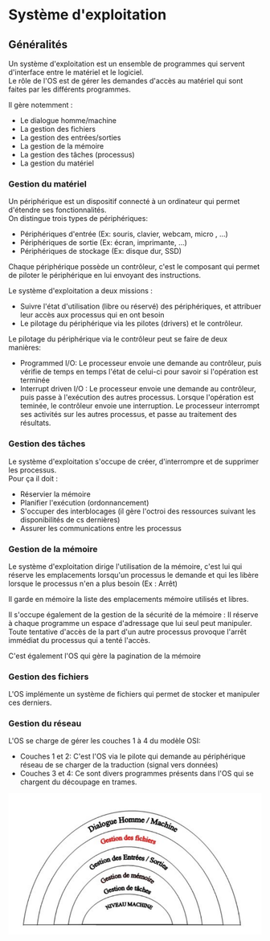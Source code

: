 # Système d'exploitation

## Généralités

Un système d'exploitation est un ensemble de programmes qui servent d'interface entre le matériel et le logiciel.  
Le rôle de l'OS est de gérer les demandes d'accès au matériel qui sont faites par les différents programmes.  

Il gère notemment :
- Le dialogue homme/machine
- La gestion des fichiers
- La gestion des entrées/sorties
- La gestion de la mémoire
- La gestion des tâches (processus)
- La gestion du matériel

### Gestion du matériel

Un périphérique est un dispositif connecté à un ordinateur qui permet d'étendre ses fonctionnalités.  
On distingue trois types de périphériques:
- Périphériques d'entrée (Ex: souris, clavier, webcam, micro , ...)
- Périphériques de sortie (Ex: écran, imprimante, ...)
- Périphériques de stockage (Ex: disque dur, SSD)

Chaque périphérique possède un contrôleur, c'est le composant qui permet de piloter le périphérique en lui envoyant des instructions.  

Le système d'exploitation a deux missions : 
- Suivre l'état d'utilisation (libre ou réservé) des périphériques, et attribuer leur accès aux processus qui en ont besoin
- Le pilotage du périphérique via les pilotes (drivers) et le contrôleur.

Le pilotage du périphérique via le contrôleur peut se faire de deux manières:
- Programmed I/O: Le processeur envoie une demande au contrôleur, puis vérifie de temps en temps l'état de celui-ci pour savoir si l'opération est terminée
- Interrupt driven I/O : Le processeur envoie une demande au contrôleur, puis passe à l'exécution des autres processus. Lorsque l'opération est teminée, le contrôleur envoie une interruption. Le processeur interrompt ses activités sur les autres processus, et passe au traitement des résultats.

### Gestion des tâches

Le système d'exploitation s'occupe de créer, d'interrompre et de supprimer les processus.  
Pour ça il doit : 
- Réservier la mémoire
- Planifier l'exécution (ordonnancement)
- S'occuper des interblocages (il gère l'octroi des ressources suivant les disponibilités de cs dernières)
- Assurer les communications entre les processus

### Gestion de la mémoire

Le système d'exploitation dirige l'utilisation de la mémoire, c'est lui qui réserve les emplacements lorsqu'un processus le demande et qui les libère lorsque le processus n'en a plus besoin (Ex : Arrêt)  

Il garde en mémoire la liste des emplacements mémoire utilisés et libres.

Il s'occupe également de la gestion de la sécurité de la mémoire : Il réserve à chaque programme un espace d'adressage que lui seul peut manipuler.  
Toute tentative d'accès de la part d'un autre processus provoque l'arrêt immédiat du processus qui a tenté l'accès.

C'est également l'OS qui gère la pagination de la mémoire

### Gestion des fichiers

L'OS implémente un système de fichiers qui permet de stocker et manipuler ces derniers.

### Gestion du réseau

L'OS se charge de gérer les couches 1 à 4 du modèle OSI:
- Couches 1 et 2: C'est l'OS via le pilote qui demande au périphérique réseau de se charger de la traduction (signal vers données)
- Couches 3 et 4: Ce sont divers programmes présents dans l'OS qui se chargent du découpage en trames.

![Schéma OS](../../images/os_schema.png)
